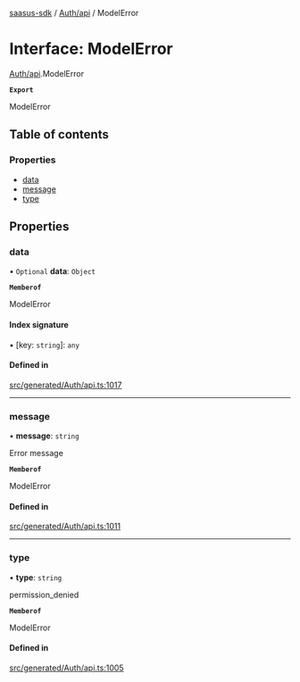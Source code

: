 [saasus-sdk](../README.md) / [Auth/api](../modules/Auth_api.md) / ModelError

# Interface: ModelError

[Auth/api](../modules/Auth_api.md).ModelError

**`Export`**

ModelError

## Table of contents

### Properties

- [data](Auth_api.ModelError.md#data)
- [message](Auth_api.ModelError.md#message)
- [type](Auth_api.ModelError.md#type)

## Properties

### data

• `Optional` **data**: `Object`

**`Memberof`**

ModelError

#### Index signature

▪ [key: `string`]: `any`

#### Defined in

[src/generated/Auth/api.ts:1017](https://github.com/saasus-platform/saasus-sdk-javascript/blob/c67ac22/src/generated/Auth/api.ts#L1017)

___

### message

• **message**: `string`

Error message

**`Memberof`**

ModelError

#### Defined in

[src/generated/Auth/api.ts:1011](https://github.com/saasus-platform/saasus-sdk-javascript/blob/c67ac22/src/generated/Auth/api.ts#L1011)

___

### type

• **type**: `string`

permission_denied

**`Memberof`**

ModelError

#### Defined in

[src/generated/Auth/api.ts:1005](https://github.com/saasus-platform/saasus-sdk-javascript/blob/c67ac22/src/generated/Auth/api.ts#L1005)
